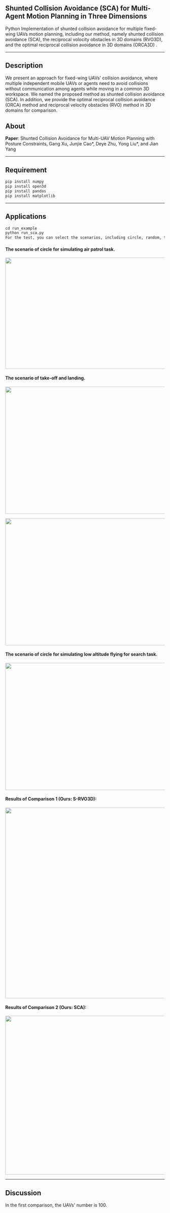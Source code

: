 ## Shunted Collision Avoidance (SCA) for Multi-Agent Motion Planning in Three Dimensions

Python Implementation of shunted collision avoidance for multiple fixed-wing UAVs motion planning, including our method, namely shunted collision avoidance (SCA), the reciprocal volocity obstacles in 3D domains (RVO3D), and the  optimal reciprocal collision avoidance in 3D domains (ORCA3D) .

-----

Description
-----

We present an approach for fixed-wing UAVs' collision avoidance, where multiple independent mobile UAVs or agents need to avoid collisions without communication among agents while moving in a common 3D workspace. We named the proposed method as shunted collision avoidance (SCA). In addition, we provide the optimal reciprocal collision avoidance (ORCA) method and reciprocal velocity obstacles (RVO) method in 3D domains for comparison.

About
-----

**Paper**:  Shunted Collision Avoidance for Multi-UAV Motion Planning with Posture Constraints, Gang Xu, Junjie Cao\*, Deye Zhu,  Yong Liu\*, and Jian Yang


-----

Requirement
-----

```python
pip install numpy
pip install open3d
pip install pandas
pip install matplotlib
```

-----

Applications
-----

```python
cd run_example
python run_sca.py
For the test, you can select the scenarios, including circle, random, take-off and landing, etc.
```

#### The scenario of circle for simulating air patrol task.

<p align="center">
    <img src="visualization/figs/example1.gif" width="800" height="350" />
</p>


#### The scenario of take-off and landing.

<p align="center">
    <img src="visualization/figs/example21.gif" width="800" height="400" />
</p>
<p align="center">
    <img src="visualization/figs/example22.gif" width="800" height="400" />
</p>


#### The scenario of circle for simulating low altitude flying for search task.

<p align="center">
    <img src="visualization/figs/example3.png" width="800" height="400" />
</p>


#### Results of Comparison 1 (Ours: S-RVO3D):

<p align="center">
    <img src="visualization/figs/c1.png" width="800" height="600" />
</p>


#### Results of Comparison 2 (Ours: SCA):

<p align="center">
    <img src="visualization/figs/c2.png" width="800" height="500" />
</p>





----

Discussion
----

In the first comparison, the UAVs' number is 100.
